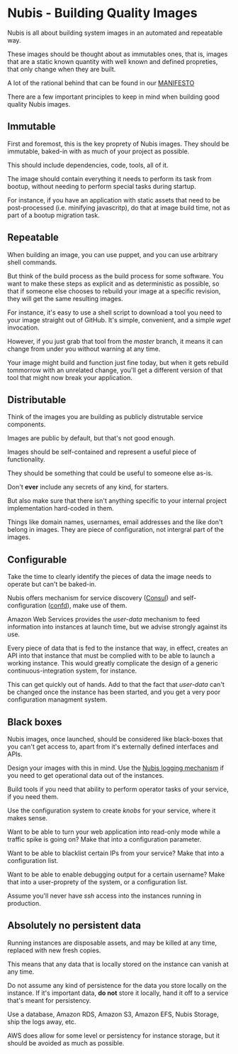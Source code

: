 # Nubis - Building Quality Images

Nubis is all about building system images in an automated and repeatable way.

These images should be thought about as immutables ones, that is, images that
are a static known quantity with well known and defined propreties, that only
change when they are built.

A lot of the rational behind that can be found in our
[MANIFESTO](MANIFESTO.md)

There are a few important principles to keep in mind when building good quality
Nubis images.

## Immutable

First and foremost, this is the key proprety of Nubis images. They should be
immutable, baked-in with as much of your project as possible.

This should include dependencies, code, tools, all of it.

The image should contain everything it needs to perform its task from bootup,
without needing to perform special tasks during startup.

For instance, if you have an application with static assets that need to be
post-processed (i.e. minifying javascritp), do that at image build time, not as
part of a bootup migration task.

## Repeatable

When building an image, you can use puppet, and you can use arbitrary shell
commands.

But think of the build process as the build process for some software. You want
to make these steps as explicit and as deterministic as possible, so that if
someone else chooses to rebuild your image at a specific revision, they will get
the same resulting images.

For instance, it's easy to use a shell script to download a tool you need to
your image straight out of GitHub. It's simple, convenient, and a simple *wget*
invocation.

However, if you just grab that tool from the *master* branch, it means it can
change from under you without warning at any time.

Your image might build and function just fine today, but when it gets rebuild
tommorrow with an unrelated change, you'll get a different version of that tool
that might now break your application.

## Distributable

Think of the images you are building as publicly distrutable service components.

Images are public by default, but that's not good enough.

Images should be self-contained and represent a useful piece of functionality.

They should be something that could be useful to someone else as-is.

Don't **ever** include any secrets of any kind, for starters.

But also make sure that there isn't anything specific to your internal project
implementation hard-coded in them.

Things like domain names, usernames, email addresses and the like don't belong
in images. They are piece of configuration, not intergral part of the images.

## Configurable

Take the time to clearly identify the pieces of data the image needs to operate
but can't be baked-in.

Nubis offers mechanism for service discovery ([Consul](CONSUL.md)) and
self-configuration ([confd](CONFD.md)), make use of them.

Amazon Web Services provides the *user-data* mechanism to feed information into
instances at launch time, but we advise strongly against its use.

Every piece of data that is fed to the instance that way, in effect, creates an
API into that instance that must be complied with to be able to launch a working
instance. This would greatly complicate the design of a generic
continuous-integration system, for instance.

This can get quickly out of hands. Add to that the fact that *user-data* can't
be changed once the instance has been started, and you get a very poor
configuration managment system.

## Black boxes

Nubis images, once launched, should be considered like black-boxes that you
can't get access to, apart from it's externally defined interfaces and APIs.

Design your images with this in mind. Use the [Nubis logging mechanism](FLUENTD.md)
if you need to get operational data out of the instances.

Build tools if you need that ability to perform operator tasks of your service,
if you need them.

Use the configuration system to create *knobs* for your service, where it makes
sense.

Want to be able to turn your web application into read-only mode while a traffic
spike is going on? Make that into a configuration parameter.

Want to be able to blacklist certain IPs from your service? Make that into a
configuration list.

Want to be able to enable debugging output for a certain username? Make that
into a user-proprety of the system, or a configuration list.

Assume you'll never have *ssh* access into the instances running in production.

## Absolutely no persistent data

Running instances are disposable assets, and may be killed at any time, replaced
with new fresh copies.

This means that any data that is locally stored on the instance can vanish at
any time.

Do not assume any kind of persistence for the data you store locally on the
instance. If it's important data, **do not** store it locally, hand it off to a
service that's meant for persistency.

Use a database, Amazon RDS, Amazon S3, Amazon EFS, Nubis Storage, ship the logs
away, etc.

AWS does allow for some level or persistency for instance storage, but it should
be avoided as much as possible.
